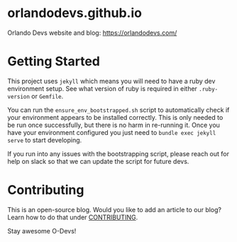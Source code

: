 # orlandodevs.github.io

Orlando Devs website and blog: https://orlandodevs.com/

# Getting Started

This project uses `jekyll` which means you will need to have a ruby dev environment setup. See what version of ruby is required in either `.ruby-version` or `Gemfile`.

You can run the `ensure_env_bootstrapped.sh` script to automatically check if your environment appears to be installed correctly. This is only needed to be run once successfully, but there is no harm in re-running it. Once you have your environment configured you just need to `bundle exec jekyll serve` to start developing.

If you run into any issues with the bootstrapping script, please reach out for help on slack so that we can update the script for future devs.

# Contributing

This is an open-source blog. Would you like to add an article to our blog? Learn how to do that under [CONTRIBUTING](./CONTRIBUTING.md).

Stay awesome O-Devs!


